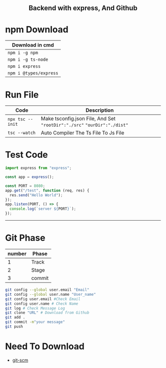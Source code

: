 <h2 align="center">Backend with express, And Github</h2>

# npm Download <!-- omit in toc -->
| Download in cmd        |
| ---------------------- |
| `npm i -g npm`         |
| `npm i -g ts-node`     |
| `npm i express`        |
| `npm i @types/express` |

# Run File

| Code              | Description                                                              |
| ----------------- | ------------------------------------------------------------------------ |
| `npx tsc --init ` | Make tsconfig.json File, And Set `"rootDir":"./src"` `"ourDir":"./dist"` |
| `tsc --watch`     | Auto Compiler The Ts File To Js File                                     |

# Test Code

```ts
import express from "express";

const app = express();

const PORT = 8080;
app.get("/test", function (req, res) {
  res.send("Hello World");
});
app.listen(PORT, () => {
  console.log(`server ${PORT}`);
});
```
<hr>

# Git Phase

| number | Phase |
|-|-------|
|1|Track|
|2|Stage|
|3|commit|

```bash
git config --global user.email "Email"
git config --global user.name "User_name"
git config user.email #Check Email
git config user.name # Check Name
git log # Check Message Log
git clone "URL" # Download from Github
git add .
git commit -m"your message"
git push
```

# Need To Download
* [git-scm](https://git-scm.com/)

